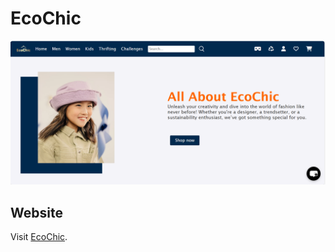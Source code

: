 # EcoChic
![Website Prototype](Prototype/homePage.png)

## Website
Visit [EcoChic](https://sriya-singh.github.io/EcoChic/weforshe/).
